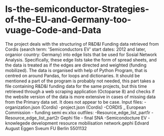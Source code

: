 # Is-the-semiconductor-Strategies-of-the-EU-and-Germany-too-vuage-Code-and-Data
The project deals with the structuring of R&D&I Funding data retrieved from Cordis (search term: 'Semiconductors EV' start dates: 2012 and later, organior country: Germany) into edge lists that be used for Sosial Network Analysis. Specifically, these edge lists take the form of spread sheets, and the data is treated as if the edges are directed and weighted (funding mobilized). The data is organised with help of Python Program, that is centred on around Pandas, for loops and dictionaries. It should be mentioned a part of the program is probably not needed, this part takes a file containing R&D&I funding data for the same projects, but this time retrieved through a web scraping application (Octoparse 8) and checks if the website version of the data is more extensive in cases of missing data from the Primary data set. It does not appear to be case. 
Input files:
 -organization.json (Cordis)
 -project.json (Cordis)
 -CORDIS _ European Commission - funding semi ev.xlsx
outfiles:
 -Resource_edge_list_part1r
 -Resource_edge_list_part2r
Gephi file - final SNA
 -Semicondocture EV - knowlegede development resource mobilisation network.gephi
Edvard August Eggen Sveum
FU Berlin 
5501132
